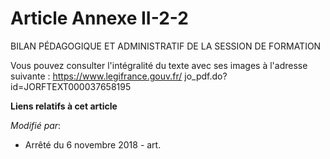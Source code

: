 # Article Annexe II-2-2

BILAN PÉDAGOGIQUE ET ADMINISTRATIF DE LA SESSION DE FORMATION

Vous pouvez consulter l'intégralité du texte avec ses images à l'adresse suivante :  https://www.legifrance.gouv.fr/
jo_pdf.do?id=JORFTEXT000037658195

**Liens relatifs à cet article**

_Modifié par_:

  - Arrêté du 6 novembre 2018 - art.
